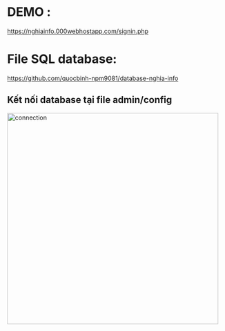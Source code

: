 # DEMO : 

https://nghiainfo.000webhostapp.com/signin.php
# File SQL database:

https://github.com/quocbinh-npm9081/database-nghia-info

## Kết nối database tại file admin/config

<img width="489" alt="connection" src="https://user-images.githubusercontent.com/68917523/206145212-0a6797f3-5504-427e-943b-6a5d0419ce60.png">

